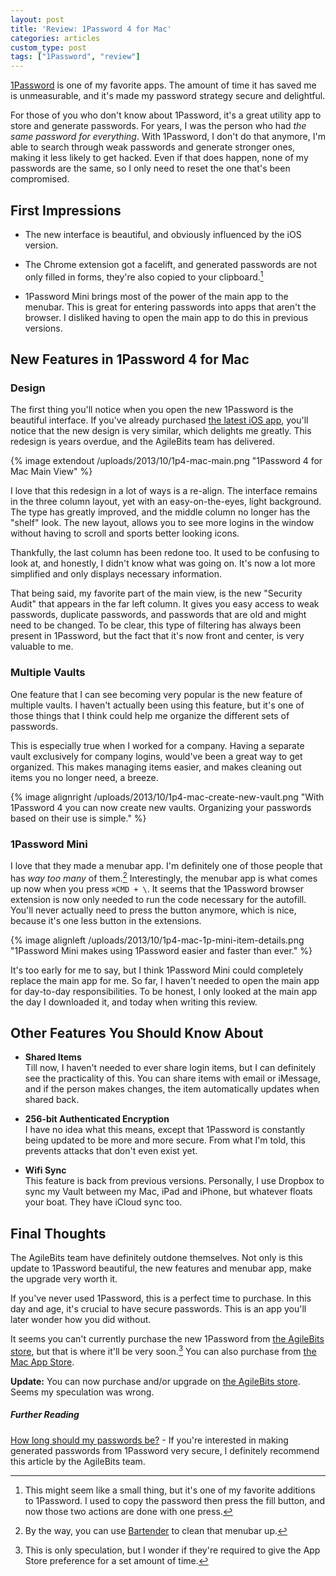 ```yaml
---
layout: post
title: 'Review: 1Password 4 for Mac'
categories: articles
custom_type: post
tags: ["1Password", "review"]
---
```

[1Password](https://agilebits.com/onepassword) is one of my favorite apps. The amount of time it has saved me is unmeasurable, and it's made my password strategy secure and delightful.

For those of you who don't know about 1Password, it's a great utility app to store and generate passwords. For years, I was the person who had *the same password for everything*. With 1Password, I don't do that anymore, I'm able to search through weak passwords and generate stronger ones, making it less likely to get hacked. Even if that does happen, none of my passwords are the same, so I only need to reset the one that's been compromised.

## First Impressions

- The new interface is beautiful, and obviously influenced by the iOS version.

- The Chrome extension got a facelift, and generated passwords are not only filled in forms, they're also copied to your clipboard.[^1]

- 1Password Mini brings most of the power of the main app to the menubar. This is great for entering passwords into apps that aren't the browser. I disliked having to open the main app to do this in previous versions.

## New Features in 1Password 4 for Mac

### Design 

The first thing you'll notice when you open the new 1Password is the beautiful interface. If you've already purchased [the latest iOS app](https://agilebits.com/onepassword/ios), you'll notice that the new design is very similar, which delights me greatly. This redesign is years overdue, and the AgileBits team has delivered.

{% image extendout /uploads/2013/10/1p4-mac-main.png "1Password 4 for Mac Main View" %}

I love that this redesign in a lot of ways is a re-align. The interface remains in the three column layout, yet with an easy-on-the-eyes, light background. The type has greatly improved, and the middle column no longer has the "shelf" look. The new layout, allows you to see more logins in the window without having to scroll and sports better looking icons. 

Thankfully, the last column has been redone too. It used to be confusing to look at, and honestly, I didn't know what was going on. It's now a lot more simplified and only displays necessary information.

That being said, my favorite part of the main view, is the new "Security Audit" that appears in the far left column. It gives you easy access to weak passwords, duplicate passwords, and passwords that are old and might need to be changed. To be clear, this type of filtering has always been present in 1Password, but the fact that it's now front and center, is very valuable to me.

### Multiple Vaults

One feature that I can see becoming very popular is the new feature of multiple vaults. I haven't actually been using this feature, but it's one of those things that I think could help me organize the different sets of passwords. 

This is especially true when I worked for a company. Having a separate vault exclusively for company logins, would've been a great way to get organized. This makes managing items easier, and makes cleaning out items you no longer need, a breeze.

{% image alignright /uploads/2013/10/1p4-mac-create-new-vault.png "With 1Password 4 you can now create new vaults. Organizing your passwords based on their use is simple." %}

### 1Password Mini
I love that they made a menubar app. I'm definitely one of those people that has *way too many* of them.[^2] Interestingly, the menubar app is what comes up now when you press `⌘CMD + \`. It seems that the 1Password browser extension is now only needed to run the code necessary for the autofill. You'll never actually need to press the button anymore, which is nice, because it's one less button in the extensions.

{% image alignleft /uploads/2013/10/1p4-mac-1p-mini-item-details.png "1Password Mini makes using 1Password easier and faster than ever." %}

It's too early for me to say, but I think 1Password Mini could completely replace the main app for me. So far, I haven't needed to open the main app for day-to-day responsibilities. To be honest, I only looked at the main app the day I downloaded it, and today when writing this review.

## Other Features You Should Know About

- **Shared Items**     
Till now, I haven't needed to ever share login items, but I can definitely see the practicality of this. You can share items with email or iMessage, and if the person makes changes, the item automatically updates when shared back.

- **256-bit Authenticated Encryption**     
I have no idea what this means, except that 1Password is constantly being updated to be more and more secure. From what I'm told, this prevents attacks that don't even exist yet.

- **Wifi Sync**     
This feature is back from previous versions. Personally, I use Dropbox to sync my Vault between my Mac, iPad and iPhone, but whatever floats your boat. They have iCloud sync too.

## Final Thoughts
The AgileBits team have definitely outdone themselves. Not only is this update to 1Password beautiful, the new features and menubar app, make the upgrade very worth it.

If you've never used 1Password, this is a perfect time to purchase. In this day and age, it's crucial to have secure passwords. This is an app you'll later wonder how you did without.

It seems you can't currently purchase the new 1Password from [the AgileBits store](https://agilebits.com/store), but that is where it'll be very soon.[^3] You can also purchase from [the Mac App Store](https://itunes.apple.com/us/app/1password/id443987910?mt=12).

**Update:** You can now purchase and/or upgrade on [the AgileBits store](https://agilebits.com/store). Seems my speculation was wrong.

##### Further Reading
[How long should my passwords be?](http://blog.agilebits.com/2013/08/31/how-long-should-my-passwords-be/) - If you're interested in making generated passwords from 1Password very secure, I definitely recommend this article by the AgileBits team.

[^1]: This might seem like a small thing, but it's one of my favorite additions to 1Password. I used to copy the password then press the fill button, and now those two actions are done with one press.
[^2]: By the way, you can use [Bartender](http://www.macbartender.com/) to clean that menubar up. 
[^3]: This is only speculation, but I wonder if they're required to give the App Store preference for a set amount of time.
